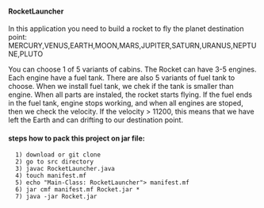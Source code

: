 #### RocketLauncher
In this application you need to build a rocket to fly the planet
destination point:    MERCURY,VENUS,EARTH,MOON,MARS,JUPITER,SATURN,URANUS,NEPTUNE,PLUTO

You can choose 1 of 5 variants of cabins.
The Rocket can have 3-5 engines.
Each engine have a fuel tank.
There are also 5 variants of  fuel tank to choose.
When we install fuel tank, we chek if the tank is smaller than engine.
When all parts are instaled, the rocket starts flying.
If the fuel ends in the fuel tank, engine stops working, and when all engines are stoped, then we check the velocity.
If the velocity > 11200, this means that we have left the Earth and can drifting to our destination point.
#### steps how to pack this project on jar file:
      1) download or git clone
      2) go to src directory
      3) javac RocketLauncher.java
      4) touch manifest.mf
      5) echo "Main-Class: RocketLauncher"> manifest.mf
      6) jar cmf manifest.mf Rocket.jar *
      7) java -jar Rocket.jar


